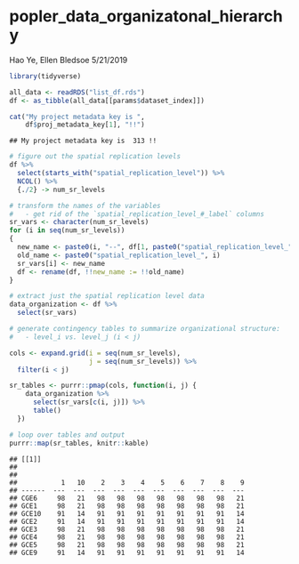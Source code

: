 popler\_data\_organizatonal\_hierarchy
================
Hao Ye, Ellen Bledsoe
5/21/2019

``` r
library(tidyverse)

all_data <- readRDS("list_df.rds")
df <- as_tibble(all_data[[params$dataset_index]])

cat("My project metadata key is ", 
    df$proj_metadata_key[1], "!!")
```

    ## My project metadata key is  313 !!

``` r
# figure out the spatial replication levels
df %>% 
  select(starts_with("spatial_replication_level")) %>%
  NCOL() %>%
  {./2} -> num_sr_levels
```

``` r
# transform the names of the variables
#   - get rid of the `spatial_replication_level_#_label` columns
sr_vars <- character(num_sr_levels)
for (i in seq(num_sr_levels))
{
  new_name <- paste0(i, "--", df[1, paste0("spatial_replication_level_", i, "_label")])
  old_name <- paste0("spatial_replication_level_", i)
  sr_vars[i] <- new_name
  df <- rename(df, !!new_name := !!old_name)
}
```

``` r
# extract just the spatial replication level data
data_organization <- df %>%
  select(sr_vars)
```

``` r
# generate contingency tables to summarize organizational structure:
#   - level_i vs. level_j (i < j)

cols <- expand.grid(i = seq(num_sr_levels), 
                    j = seq(num_sr_levels)) %>%
  filter(i < j)

sr_tables <- purrr::pmap(cols, function(i, j) {
    data_organization %>%
      select(sr_vars[c(i, j)]) %>%
      table()
  })
```

``` r
# loop over tables and output
purrr::map(sr_tables, knitr::kable)
```

    ## [[1]]
    ## 
    ## 
    ##           1   10    2    3    4    5    6    7    8    9
    ## ------  ---  ---  ---  ---  ---  ---  ---  ---  ---  ---
    ## CGE6     98   21   98   98   98   98   98   98   98   21
    ## GCE1     98   21   98   98   98   98   98   98   98   21
    ## GCE10    91   14   91   91   91   91   91   91   91   14
    ## GCE2     91   14   91   91   91   91   91   91   91   14
    ## GCE3     98   21   98   98   98   98   98   98   98   21
    ## GCE4     98   21   98   98   98   98   98   98   98   21
    ## GCE5     98   21   98   98   98   98   98   98   98   21
    ## GCE9     91   14   91   91   91   91   91   91   91   14
